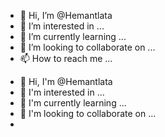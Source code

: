 - 👋 Hi, I’m @Hemantlata
- 👀 I’m interested in ...
- 🌱 I’m currently learning ...
- 💞️ I’m looking to collaborate on ...
- 📫 How to reach me ...

<!---
Hemantlata/Hemantlata is a ✨ special ✨ repository because its `README.md` (this file) appears on your GitHub profile.
You can click the Preview link to take a look at your changes.
--->
- 👋 Hi, I'm @Hemantlata
- 👀 I'm interested in ...
- 🌱 I'm currently learning ...
- 💞 I'm looking to collaborate on ...
-

